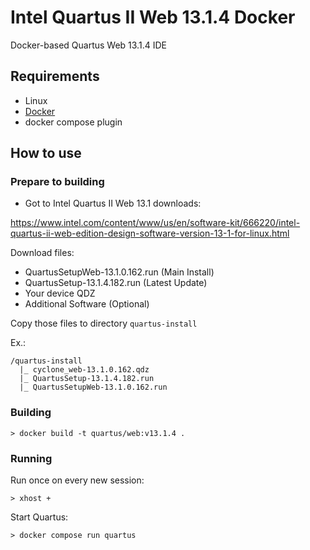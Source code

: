 # Intel Quartus II Web 13.1.4 Docker
Docker-based Quartus Web 13.1.4 IDE

## Requirements

- Linux
- [Docker](https://docs.docker.com/install/)
- docker compose plugin

## How to use

### Prepare to building

- Got to Intel Quartus II Web 13.1 downloads:

https://www.intel.com/content/www/us/en/software-kit/666220/intel-quartus-ii-web-edition-design-software-version-13-1-for-linux.html

Download files:
- QuartusSetupWeb-13.1.0.162.run (Main Install)
- QuartusSetup-13.1.4.182.run (Latest Update)
- Your device QDZ
- Additional Software (Optional)

Copy those files to directory `quartus-install`

Ex.:
```
/quartus-install
  |_ cyclone_web-13.1.0.162.qdz
  |_ QuartusSetup-13.1.4.182.run
  |_ QuartusSetupWeb-13.1.0.162.run
```

### Building

```
> docker build -t quartus/web:v13.1.4 .
```

### Running

Run once on every new session:
```
> xhost +
```

Start Quartus:
```
> docker compose run quartus
```
